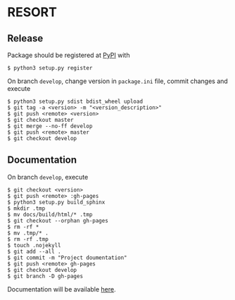 RESORT
======

Release
-------

Package should be registered at [PyPI](https://pypi.python.org) with

```
$ python3 setup.py register
```

On branch ``develop``, change version in ``package.ini`` file, commit changes
and execute

```
$ python3 setup.py sdist bdist_wheel upload
$ git tag -a <version> -m "<version_description>"
$ git push <remote> <version>
$ git checkout master
$ git merge --no-ff develop
$ git push <remote> master
$ git checkout develop
```

Documentation
-------------

On branch ``develop``, execute

```
$ git checkout <version>
$ git push <remote> :gh-pages
$ python3 setup.py build_sphinx
$ mkdir .tmp
$ mv docs/build/html/* .tmp
$ git checkout --orphan gh-pages
$ rm -rf *
$ mv .tmp/* .
$ rm -rf .tmp
$ touch .nojekyll
$ git add --all .
$ git commit -m "Project doumentation"
$ git push <remote> gh-pages
$ git checkout develop
$ git branch -D gh-pages
```

Documentation will be available [here](http://miquelo.github.io/resort/).

